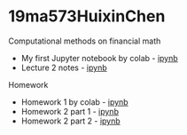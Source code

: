 # 19ma573HuixinChen
Computational methods on financial math

- My first Jupyter notebook by colab - [ipynb](src/first_notebook_v01.ipynb)
- Lecture 2 notes - [ipynb](src/lecture2_notebook.ipynb)

Homework
- Homework 1 by colab - [ipynb](src/hw1_github_colab.ipynb)
- Homework 2 part 1 - [ipynb](src/hw2_second_fd.ipynb)
- Homework 2 part 2 - [ipynb](src/hw2_ex_fd.ipynb)
